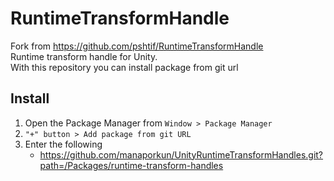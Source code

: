 # RuntimeTransformHandle

Fork from https://github.com/pshtif/RuntimeTransformHandle \
Runtime transform handle for Unity. \
With this repository you can install package from git url

## Install

1. Open the Package Manager from `Window > Package Manager`
2. `"+" button > Add package from git URL`
3. Enter the following
   * https://github.com/manaporkun/UnityRuntimeTransformHandles.git?path=/Packages/runtime-transform-handles
